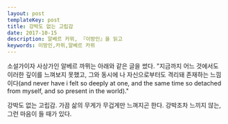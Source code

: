 ```yaml
---
layout: post
templateKey: post
title: 강박도 없는 고립감
date: 2017-10-15
description: 알베르 카뮈, 『이방인』을 읽고
keywords: 이방인,카뮈,알베르 카뮈
---
```


소설가이자 사상가인 알베르 까뮈는 아래와 같은 글을 썼다. "지금까지 어느 것에서도 이러한 깊이를 느껴보지 못했고, 그와 동시에 나 자신으로부터도 격리돼 존재하는 느낌이다(and never have i felt so deeply at one, and the same time so detached from myself, and so present in the world)."

강박도 없는 고립감. 가끔 삶의 무게가 무겁게만 느껴지곤 한다. 강박조차 느끼지 않는, 그런 마음이 들 때가 있다. 
